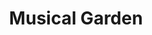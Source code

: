 ---
pid: PT101
title: Musical Garden
location_transcription: Penn sport by the waterfront
zipcode: '19134'
outside_phl: 
neighborhood: Port Richmond
age: '27'
age_range: 20-29
instagram: 
image_file_name: PT_101.jpg
proposal_transcription: |-
  '-A place for small/intimate concerts
  -Celebrate music/artists (jazz) from Philly
  -Reclaim the city as a place with live music
  -(Inspired by musical gardens in toronto)
topic: Culture,Environment,Music,Philadelphia
topic_summary: 0, 0, 0, 0
type: Space,Performance,Park
keywords_other: 
credit: Danny V.
image_labels: 
twitter: 
facebook: 
permalink: "/monuments/pt101/"
layout: item-page
---